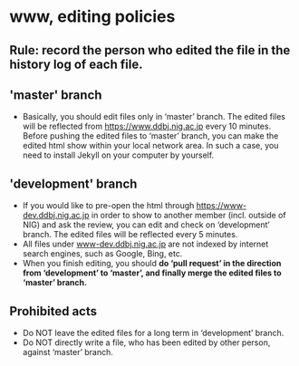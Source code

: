 # www, editing policies
## Rule: record the person who edited the file in the history log of each file.

## 'master' branch
* Basically, you should edit files only in ‘master’ branch. The edited files will be reflected from https://www.ddbj.nig.ac.jp every 10 minutes.
Before pushing the edited files to ‘master’ branch, you can make the edited html show within your local network area. In such a case, you need to install Jekyll on your computer by yourself.

## 'development' branch
* If you would like to pre-open the html through https://www-dev.ddbj.nig.ac.jp in order to show to another member (incl. outside of NIG) and ask the review, you can edit and check on ‘development’ branch. The edited files will be reflected every 5 minutes. 
* All files under www-dev.ddbj.nig.ac.jp are not indexed by internet search engines, such as Google, Bing, etc.
* When you finish editing, you should **do ‘pull request’ in the direction from ‘development’ to ‘master’, and finally merge the edited files to ‘master’ branch.**

## Prohibited acts
* Do NOT leave the edited files for a long term in ‘development’ branch. 
* Do NOT directly write a file, who has been edited by other person, against ‘master’ branch.

